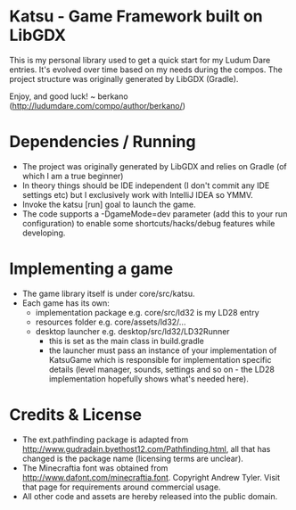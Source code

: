 # Katsu - Game Framework built on LibGDX

This is my personal library used to get a quick start for my Ludum Dare entries.
It's evolved over time based on my needs during the compos. The project structure was originally generated by LibGDX (Gradle).

Enjoy, and good luck! ~ berkano (http://ludumdare.com/compo/author/berkano/)

# Dependencies / Running

- The project was originally generated by LibGDX and relies on Gradle (of which I am a true beginner)
- In theory things should be IDE independent (I don't commit any IDE settings etc) but I exclusively work with IntelliJ IDEA so YMMV.
- Invoke the katsu \[run\] goal to launch the game.
- The code supports a -DgameMode=dev parameter (add this to your run configuration) to enable some shortcuts/hacks/debug features while developing.

# Implementing a game

- The game library itself is under core/src/katsu.
- Each game has its own:
    - implementation package e.g. core/src/ld32 is my LD28 entry
    - resources folder e.g. core/assets/ld32/...
    - desktop launcher e.g. desktop/src/ld32/LD32Runner
        - this is set as the main class in build.gradle
        - the launcher must pass an instance of your implementation of KatsuGame which is responsible for implementation specific details (level manager, sounds, settings and so on - the LD28 implementation hopefully shows what's needed here).

# Credits & License

- The ext.pathfinding package is adapted from http://www.gudradain.byethost12.com/Pathfinding.html, all that has changed is the package name (licensing terms are unclear).
- The Minecraftia font was obtained from http://www.dafont.com/minecraftia.font. Copyright Andrew Tyler. Visit that page for requirements around commercial usage.
- All other code and assets are hereby released into the public domain.